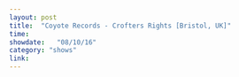 ```yaml
---
layout: post
title:  "Coyote Records - Crofters Rights [Bristol, UK]"
time: 
showdate:   "08/10/16"
category: "shows"
link: 
---
```

